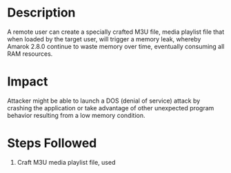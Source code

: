 # Description
A remote user can create a specially crafted M3U file, media playlist file that when loaded by the target user, will trigger a memory leak, whereby Amarok 2.8.0 continue to waste memory over time, eventually consuming all RAM resources.

# Impact
Attacker might be able to launch a DOS (denial of service) attack by crashing the application or take advantage of other unexpected program behavior resulting from a low memory condition.

# Steps Followed
1. Craft M3U media playlist file, used

